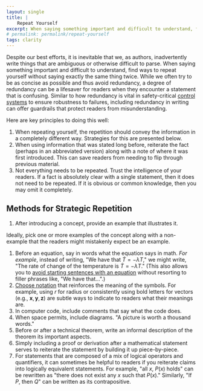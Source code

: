 ```yaml
---
layout: single
title: |
    Repeat Yourself
excerpt: When saying something important and difficult to understand, find ways to repeat the information in different ways. 
# permalink: permalink/repeat-yourself
tags: clarity
---
```


Despite our best efforts, it is inevitable that we, as authors, inadvertently write things that are ambiguous or otherwise difficult to parse. 
When saying something important and difficult to understand, find ways to repeat yourself without saying exactly the same thing twice. 
While we often try to be as concise as possible and thus avoid redundancy, a degree of redundancy can be a lifesaver for readers when they encounter a statement that is confusing. 
Similar to how redundancy is vital in safety-critical [control systems](/research/what-is-control-theory/) to ensure robustness to failures, including redundancy in writing can offer guardrails that protect readers from misunderstanding. 

Here are key principles to doing this well:
1. When repeating yourself, the repetition should convey the information in a completely different way. Strategies for this are presented below. 
1. When using information that was stated long before, reiterate the fact (perhaps in an abbreviated version) along with a note of where it was first introduced. This can save readers from needing to flip through previous material.
1. Not everything needs to be repeated. Trust the intelligence of your readers. If a fact is absolutely clear with a single statement, then it does not need to be repeated. If it is obvious or common knowledge, then you may omit it completely.

## Methods for Strategic Repetition
1. After introducing a concept, provide an example that illustrates it. 
<!-- How to construct good examples merits its own article.  -->
Ideally, pick one or more examples of the concept along with a non-example that the readers might mistakenly expect be an example. 
1. Before an equation, say in words what the equation says in math. _For example_, instead of writing, "We have that $\dot T = -\lambda T$," we might write, "The rate of change of the temperature is $\dot T = -\lambda T$." (This also allows you to [avoid starting sentences with an equation](/writing-tips/dont-start-sentence-with-math) without resorting to filler phrases like, "We have that…".)
1. [Choose notation](/mathematical-writing/choosing-mathematical-symbols/) that reinforces the meaning of the symbols. For example, using $r$ for radius or consistently using bold letters for vectors (e.g., $\boldsymbol{x},\boldsymbol{y},\boldsymbol{z}$) are subtle ways to indicate to readers what their meanings are.
1. In computer code, include comments that say what the code does.
1. When space permits, include diagrams. "A picture is worth a thousand words."
1. Before or after a technical theorem, write an informal description of the theorem its important aspects. 
1. Simply including a proof or derivation after a mathematical statement serves to reiterate the statement by building it up piece-by-piece.
1. For statements that are composed of a mix of logical operators and quantifiers, it can sometimes be helpful to readers if you reiterate claims into logically equivalent statements. For example, "all $x$, $P(x)$ holds" can be rewritten as "there does not exist any $x$ such that $P(x)$." Similarly, "If $P$, then $Q$" can be written as its contrapositive.  
